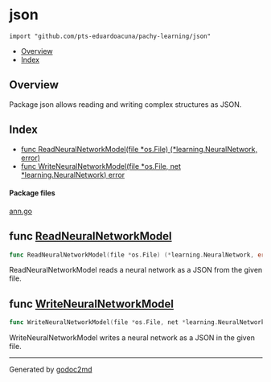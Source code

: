 

# json
`import "github.com/pts-eduardoacuna/pachy-learning/json"`

* [Overview](#pkg-overview)
* [Index](#pkg-index)

## <a name="pkg-overview">Overview</a>
Package json allows reading and writing complex structures as JSON.




## <a name="pkg-index">Index</a>
* [func ReadNeuralNetworkModel(file *os.File) (*learning.NeuralNetwork, error)](#ReadNeuralNetworkModel)
* [func WriteNeuralNetworkModel(file *os.File, net *learning.NeuralNetwork) error](#WriteNeuralNetworkModel)


#### <a name="pkg-files">Package files</a>
[ann.go](/src/github.com/pts-eduardoacuna/pachy-learning/json/ann.go) 





## <a name="ReadNeuralNetworkModel">func</a> [ReadNeuralNetworkModel](/src/target/ann.go?s=842:917#L24)
``` go
func ReadNeuralNetworkModel(file *os.File) (*learning.NeuralNetwork, error)
```
ReadNeuralNetworkModel reads a neural network as a JSON from the given file.



## <a name="WriteNeuralNetworkModel">func</a> [WriteNeuralNetworkModel](/src/target/ann.go?s=559:637#L14)
``` go
func WriteNeuralNetworkModel(file *os.File, net *learning.NeuralNetwork) error
```
WriteNeuralNetworkModel writes a neural network as a JSON in the given file.








- - -
Generated by [godoc2md](http://godoc.org/github.com/davecheney/godoc2md)

